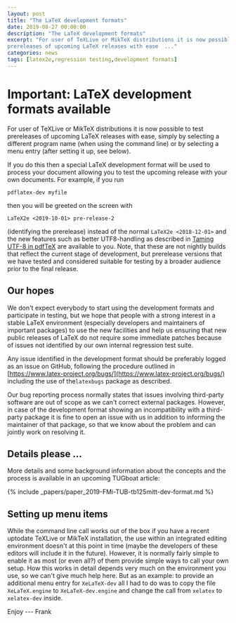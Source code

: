 ```yaml
---
layout: post
title: "The LaTeX development formats"
date: 2019-08-27 00:00:00
description: "The LaTeX development formats"
excerpt: "For user of TeXLive or MikTeX distributions it is now possible to test
prereleases of upcoming LaTeX releases with ease  ..."
categories: news
tags: [latex2e,regression testing,development formats]
---
```


# Important: LaTeX development formats available

For user of TeXLive or MikTeX distributions it is now possible to test
prereleases of upcoming LaTeX releases with ease, simply by selecting a
different program name (when using the command line) or by selecting a
menu entry (after setting it up, see below).

If you do this then a special LaTeX development format will be used to
process your document allowing you to test the upcoming release with
your own documents. For example, if you run
```
pdflatex-dev myfile
```
then you will be greeted on the screen with
```
LaTeX2e <2019-10-01> pre-release-2
```
(identifying the prerelease) instead of the normal `LaTeX2e
<2018-12-01>` and the new features such as better UTF8-handling as
described in [Taming UTF-8 in
pdfTeX]({{site.baseurl}}/publications/indexbyyear/2019) are available
to you. Note, that these are not nightly builds that reflect the
current stage of development, but prerelease versions that we have
tested and considered suitable for testing by a broader audience prior
to the final release.

## Our hopes

We don't expect everybody to start using the development formats and
participate in testing, but we hope that people with a strong interest
in a stable LaTeX environment (especially developers and maintainers
of important packages) to use the new facilities and help us ensuring
that new public releases of LaTeX do not require some immediate
patches because of issues not identified by our own internal
regression test suite.

Any issue identified in the development format should be preferably
logged as an issue on GitHub, following the procedure outlined in
[https://www.latex-project.org/bugs/](https://www.latex-project.org/bugs/)
including the use of the`latexbugs` package as described.

Our bug reporting process normally states that issues involving
third-party software are out of scope as we can't correct external
packages.  However, in case of the development format showing an
incompatibility with a third-party package it is fine to open an issue
with us in addition to informing the maintainer of that package, so that
we know about the problem and can jointly work on resolving it.


## Details please ...

More details and some background information about the concepts and
the process is available in an upcoming TUGboat article:

{% include _papers/paper_2019-FMi-TUB-tb125mitt-dev-format.md  %}


## Setting up menu items

While the command line call works out of the box if you have a recent
uptodate TeXLive or MikTeX installation, the use within an integrated
editing environment doesn't at this point in time (maybe the
developers of these editors will include it in the future). However,
it is normally fairly simple to enable it as most (or even all?) of
them provide simple ways to call your own setup. How this works in
detail depends very much on the environment you use, so we can't give
much help here. But as an example: to provide an additional menu entry
for `XeLaTeX-dev` all I had to do was to copy the file
`XeLaTeX.engine` to `XeLaTeX-dev.engine` and change the call from
`xelatex` to `xelatex-dev` inside.

Enjoy ---
Frank


<img src="https://ssl-vg03.met.vgwort.de/na/03770697eae2427c8a6bfe7e9b8ab332" width="1" height="1" alt="">
